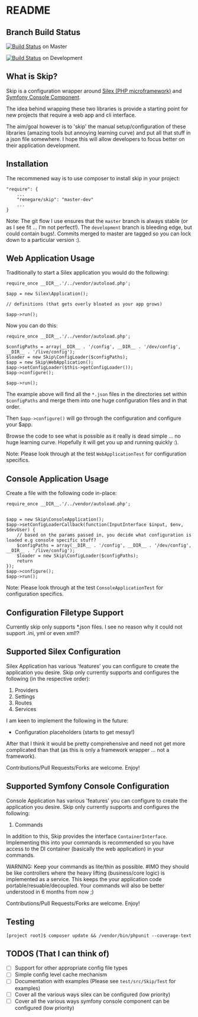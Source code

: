 README
======

Branch Build Status
-------------------
[![Build Status](https://travis-ci.org/renegare/skip.png?branch=master)](https://travis-ci.org/renegare/skip) on Master

[![Build Status](https://travis-ci.org/renegare/skip.png?branch=development)](https://travis-ci.org/renegare/skip) on Development


What is Skip?
-------------

Skip is a configuration wrapper around [Silex (PHP microframework)][1] and [Symfony Console Component][2]. 

The idea behind wrapping these two libraries is provide a starting point for new projects that require a web app and cli interface.

The aim/goal however is to 'skip' the manual setup/configuration of these libraries (amazing tools but annoying learning curve) and put all that stuff in a json file somewhere. I hope this will allow developers to focus better on their application development.


Installation
------------

The recommened way is to use composer to install skip in your project:
```
"require": {
	...
	"renegare/skip": "master-dev"
	...
}
```

Note: The git flow I use ensures that the ```master``` branch is always stable (or as I see fit ... I'm not perfect!). The ```development``` branch is bleeding edge, but could contain bugs!. Commits merged to master are tagged so you can lock down to a particular version :).


Web Application Usage
---------------------

Traditionally to start a Silex application you would do the following:

```
require_once __DIR__.'/../vendor/autoload.php';

$app = new Silex\Application();

// definitions (that gets overly bloated as your app grows)

$app->run();

```

Now you can do this:

```
require_once __DIR__.'/../vendor/autoload.php';

$configPaths = array(__DIR__ . '/config', __DIR__ . '/dev/config', __DIR__ . '/live/config');
$loader = new Skip\ConfigLoader($configPaths);
$app = new Skip\WebApplication();
$app->setConfigLoader($this->getConfigLoader());
$app->configure();

$app->run();

```

The example above will find all the ```*.json``` files in the directories set within ```$configPaths``` and merge them into one huge configuration files and in that order.

Then ```$app->configure()``` will go through the configuration and configure your $app.

Browse the code to see what is possible as it really is dead simple ... no huge learning curve. Hopefully it will get you up and running quickly :).

Note: Please look through at the test ```WebApplicationTest``` for configuration specifics.


Console Application Usage
-------------------------

Create a file with the following code in-place:
```
require_once __DIR__.'/../vendor/autoload.php';


$app = new Skip\ConsoleApplication();
$app->setConfigLoaderCallback(function(InputInterface $input, $env, $devUser) {
	// based on the params passed in, you decide what configuration is loaded e.g console specific stuff?
	$configPaths = array(__DIR__ . '/config', __DIR__ . '/dev/config', __DIR__ . '/live/config');
	$loader = new Skip\ConfigLoader($configPaths);
	return 
});
$app->configure();
$app->run();

```

Note: Please look through at the test ```ConsoleApplicationTest``` for configuration specifics.


Configuration Filetype Support
------------------------------

Currently skip only supports *.json files. I see no reason why it could not support .ini, yml or even xml!?


Supported Silex Configuration
-----------------------------

Silex Application has various 'features' you can configure to create the application you desire. Skip only currently supports and configures the following (in the respective order):

1. Providers
2. Settings
3. Routes
4. Services

I am keen to implement the following in the future:

* Configuration placeholders (starts to get messy!)

After that I think it would be pretty comprehensive and need not get more complicated than that (as this is only a framework wrapper ... not a framework).

Contributions/Pull Requests/Forks are welcome. Enjoy!


Supported Symfony Console Configuration
-----------------------------

Console Application has various 'features' you can configure to create the application you desire. Skip only currently supports and configures the following:

1. Commands

In addition to this, Skip provides the interface ```ContainerInterface```. Implementing this into your commands is recommended so you have access to the DI container (basically the web application) in your commands.

WARNING: Keep your commands as lite/thin as possible. #IMO they should be like controllers where the heavy lifting (business/core logic) is implemented as a service. This keeps the your application code portable/resuable/decoupled. Your commands will also be better understood in 6 months from now ;)

Contributions/Pull Requests/Forks are welcome. Enjoy!


Testing
-------

```[project root]$ composer update && /vendor/bin/phpunit --coverage-text```


TODOS (That I can think of)
---------------------------

- [ ] Support for other appropriate config file types
- [ ] Simple config level cache mechanism
- [ ] Documentation with examples (Please see ```test/src/Skip/Test``` for examples)
- [ ] Cover all the various ways silex can be configured (low priority)
- [ ] Cover all the various ways symfony console component can be configured (low priority)

[1]: http://silex.sensiolabs.org/doc/usage.html
[2]: http://symfony.com/doc/current/components/console/introduction.html